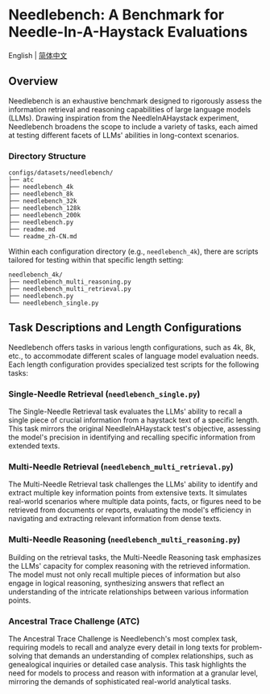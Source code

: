 # Needlebench: A Benchmark for Needle-In-A-Haystack Evaluations

English | [简体中文](readme_zh-CN.md)

## Overview

Needlebench is an exhaustive benchmark designed to rigorously assess the information retrieval and reasoning capabilities of large language models (LLMs). Drawing inspiration from the NeedleInAHaystack experiment, Needlebench broadens the scope to include a variety of tasks, each aimed at testing different facets of LLMs' abilities in long-context scenarios.

### Directory Structure

```
configs/datasets/needlebench/
├── atc
├── needlebench_4k
├── needlebench_8k
├── needlebench_32k
├── needlebench_128k
├── needlebench_200k
├── needlebench.py
├── readme.md
└── readme_zh-CN.md
```

Within each configuration directory (e.g., `needlebench_4k`), there are scripts tailored for testing within that specific length setting:

```
needlebench_4k/
├── needlebench_multi_reasoning.py
├── needlebench_multi_retrieval.py
├── needlebench.py
└── needlebench_single.py
```

## Task Descriptions and Length Configurations

Needlebench offers tasks in various length configurations, such as 4k, 8k, etc., to accommodate different scales of language model evaluation needs. Each length configuration provides specialized test scripts for the following tasks:

### Single-Needle Retrieval (`needlebench_single.py`)

The Single-Needle Retrieval task evaluates the LLMs' ability to recall a single piece of crucial information from a haystack text of a specific length. This task mirrors the original NeedleInAHaystack test's objective, assessing the model's precision in identifying and recalling specific information from extended texts.

### Multi-Needle Retrieval (`needlebench_multi_retrieval.py`)

The Multi-Needle Retrieval task challenges the LLMs' ability to identify and extract multiple key information points from extensive texts. It simulates real-world scenarios where multiple data points, facts, or figures need to be retrieved from documents or reports, evaluating the model's efficiency in navigating and extracting relevant information from dense texts.

### Multi-Needle Reasoning (`needlebench_multi_reasoning.py`)

Building on the retrieval tasks, the Multi-Needle Reasoning task emphasizes the LLMs' capacity for complex reasoning with the retrieved information. The model must not only recall multiple pieces of information but also engage in logical reasoning, synthesizing answers that reflect an understanding of the intricate relationships between various information points.

### Ancestral Trace Challenge (ATC)

The Ancestral Trace Challenge is Needlebench's most complex task, requiring models to recall and analyze every detail in long texts for problem-solving that demands an understanding of complex relationships, such as genealogical inquiries or detailed case analysis. This task highlights the need for models to process and reason with information at a granular level, mirroring the demands of sophisticated real-world analytical tasks.
